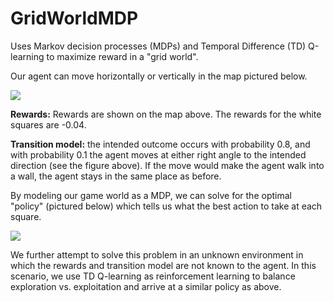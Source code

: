 # GridWorldMDP
Uses Markov decision processes (MDPs) and Temporal Difference (TD) Q-learning to maximize reward in a "grid world".

Our agent can move horizontally or vertically in the map pictured below.

![][map]

**Rewards:** Rewards are shown on the map above. The rewards for the white squares are -0.04. 

**Transition model:** the intended outcome occurs with probability 0.8, and with probability 0.1 the agent moves at either right angle to the intended direction (see the figure above). If the move would make the agent walk into a wall, the agent stays in the same place as before. 

By modeling our game world as a MDP, we can solve for the optimal "policy" (pictured below) which tells us what the best action to take at each square.

![][policy]

We further attempt to solve this problem in an unknown environment in which the rewards and transition model are not known to the agent. In this scenario, we use TD Q-learning as reinforcement learning to balance exploration vs. exploitation and arrive at a similar policy as above.

[map]: https://github.com/rshaghoulian/GridWorldMDP/blob/master/documentation/documentation_files/part1_1_maze.jpg
[policy]: https://github.com/rshaghoulian/GridWorldMDP/blob/master/screenshots/policy.png
